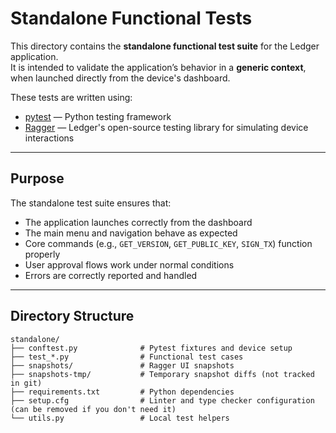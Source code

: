 # Standalone Functional Tests

This directory contains the **standalone functional test suite** for the Ledger application.  
It is intended to validate the application’s behavior in a **generic context**, when launched directly from the device's dashboard.

These tests are written using:

- [pytest](https://docs.pytest.org/en/stable/) — Python testing framework
- [Ragger](https://github.com/LedgerHQ/ragger) — Ledger's open-source testing library for simulating device interactions

---

## Purpose

The standalone test suite ensures that:

- The application launches correctly from the dashboard
- The main menu and navigation behave as expected
- Core commands (e.g., `GET_VERSION`, `GET_PUBLIC_KEY`, `SIGN_TX`) function properly
- User approval flows work under normal conditions
- Errors are correctly reported and handled

---

## Directory Structure

```text
standalone/
├── conftest.py              # Pytest fixtures and device setup
├── test_*.py                # Functional test cases
├── snapshots/               # Ragger UI snapshots
├── snapshots-tmp/           # Temporary snapshot diffs (not tracked in git)
├── requirements.txt         # Python dependencies
├── setup.cfg                # Linter and type checker configuration (can be removed if you don't need it)
└── utils.py                 # Local test helpers
```
